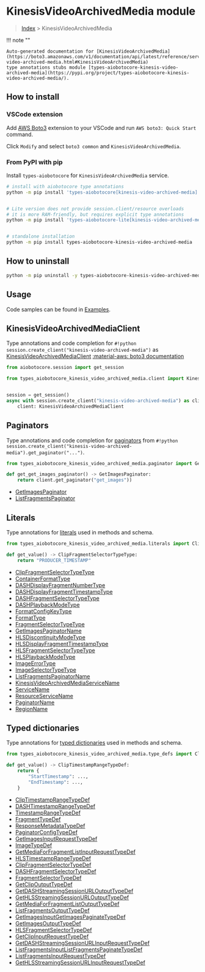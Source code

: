 # KinesisVideoArchivedMedia module

> [Index](../README.md) > KinesisVideoArchivedMedia


!!! note ""

    Auto-generated documentation for [KinesisVideoArchivedMedia](https://boto3.amazonaws.com/v1/documentation/api/latest/reference/services/kinesis-video-archived-media.html#KinesisVideoArchivedMedia)
    type annotations stubs module [types-aiobotocore-kinesis-video-archived-media](https://pypi.org/project/types-aiobotocore-kinesis-video-archived-media/).

## How to install

### VSCode extension

Add [AWS Boto3](https://marketplace.visualstudio.com/items?itemName=Boto3typed.boto3-ide)
extension to your VSCode and run `AWS boto3: Quick Start` command.

Click `Modify` and select `boto3 common` and `KinesisVideoArchivedMedia`.

### From PyPI with pip

Install `types-aiobotocore` for `KinesisVideoArchivedMedia` service.

```bash
# install with aiobotocore type annotations
python -m pip install 'types-aiobotocore[kinesis-video-archived-media]'


# Lite version does not provide session.client/resource overloads
# it is more RAM-friendly, but requires explicit type annotations
python -m pip install 'types-aiobotocore-lite[kinesis-video-archived-media]'


# standalone installation
python -m pip install types-aiobotocore-kinesis-video-archived-media
```



## How to uninstall

```bash
python -m pip uninstall -y types-aiobotocore-kinesis-video-archived-media
```

## Usage

Code samples can be found in [Examples](./usage.md).

## KinesisVideoArchivedMediaClient

Type annotations and code completion for  `#!python session.create_client("kinesis-video-archived-media")` as [KinesisVideoArchivedMediaClient](./client.md)
[:material-aws: boto3 documentation](https://boto3.amazonaws.com/v1/documentation/api/latest/reference/services/kinesis-video-archived-media.html#KinesisVideoArchivedMedia.Client)

```python title="Usage example"
from aiobotocore.session import get_session

from types_aiobotocore_kinesis_video_archived_media.client import KinesisVideoArchivedMediaClient


session = get_session()
async with session.create_client("kinesis-video-archived-media") as client:
    client: KinesisVideoArchivedMediaClient
```


## Paginators

Type annotations and code completion for
[paginators](./paginators.md)
from `#!python session.create_client("kinesis-video-archived-media").get_paginator("...")`.

```python title="Usage example"
from types_aiobotocore_kinesis_video_archived_media.paginator import GetImagesPaginator

def get_get_images_paginator() -> GetImagesPaginator:
    return client.get_paginator("get_images"))
```

- [GetImagesPaginator](./paginators.md#getimagespaginator)
- [ListFragmentsPaginator](./paginators.md#listfragmentspaginator)








## Literals

Type annotations for [literals](./literals.md) used in methods and schema.

```python title="Usage example"
from types_aiobotocore_kinesis_video_archived_media.literals import ClipFragmentSelectorTypeType

def get_value() -> ClipFragmentSelectorTypeType:
    return "PRODUCER_TIMESTAMP"
```

- [ClipFragmentSelectorTypeType](./literals.md#clipfragmentselectortypetype)
- [ContainerFormatType](./literals.md#containerformattype)
- [DASHDisplayFragmentNumberType](./literals.md#dashdisplayfragmentnumbertype)
- [DASHDisplayFragmentTimestampType](./literals.md#dashdisplayfragmenttimestamptype)
- [DASHFragmentSelectorTypeType](./literals.md#dashfragmentselectortypetype)
- [DASHPlaybackModeType](./literals.md#dashplaybackmodetype)
- [FormatConfigKeyType](./literals.md#formatconfigkeytype)
- [FormatType](./literals.md#formattype)
- [FragmentSelectorTypeType](./literals.md#fragmentselectortypetype)
- [GetImagesPaginatorName](./literals.md#getimagespaginatorname)
- [HLSDiscontinuityModeType](./literals.md#hlsdiscontinuitymodetype)
- [HLSDisplayFragmentTimestampType](./literals.md#hlsdisplayfragmenttimestamptype)
- [HLSFragmentSelectorTypeType](./literals.md#hlsfragmentselectortypetype)
- [HLSPlaybackModeType](./literals.md#hlsplaybackmodetype)
- [ImageErrorType](./literals.md#imageerrortype)
- [ImageSelectorTypeType](./literals.md#imageselectortypetype)
- [ListFragmentsPaginatorName](./literals.md#listfragmentspaginatorname)
- [KinesisVideoArchivedMediaServiceName](./literals.md#kinesisvideoarchivedmediaservicename)
- [ServiceName](./literals.md#servicename)
- [ResourceServiceName](./literals.md#resourceservicename)
- [PaginatorName](./literals.md#paginatorname)
- [RegionName](./literals.md#regionname)




## Typed dictionaries

Type annotations for [typed dictionaries](./type_defs.md) used in methods and schema.

```python title="Usage example"
from types_aiobotocore_kinesis_video_archived_media.type_defs import ClipTimestampRangeTypeDef

def get_value() -> ClipTimestampRangeTypeDef:
    return {
        "StartTimestamp": ...,
        "EndTimestamp": ...,
    }
```

- [ClipTimestampRangeTypeDef](./type_defs.md#cliptimestamprangetypedef)
- [DASHTimestampRangeTypeDef](./type_defs.md#dashtimestamprangetypedef)
- [TimestampRangeTypeDef](./type_defs.md#timestamprangetypedef)
- [FragmentTypeDef](./type_defs.md#fragmenttypedef)
- [ResponseMetadataTypeDef](./type_defs.md#responsemetadatatypedef)
- [PaginatorConfigTypeDef](./type_defs.md#paginatorconfigtypedef)
- [GetImagesInputRequestTypeDef](./type_defs.md#getimagesinputrequesttypedef)
- [ImageTypeDef](./type_defs.md#imagetypedef)
- [GetMediaForFragmentListInputRequestTypeDef](./type_defs.md#getmediaforfragmentlistinputrequesttypedef)
- [HLSTimestampRangeTypeDef](./type_defs.md#hlstimestamprangetypedef)
- [ClipFragmentSelectorTypeDef](./type_defs.md#clipfragmentselectortypedef)
- [DASHFragmentSelectorTypeDef](./type_defs.md#dashfragmentselectortypedef)
- [FragmentSelectorTypeDef](./type_defs.md#fragmentselectortypedef)
- [GetClipOutputTypeDef](./type_defs.md#getclipoutputtypedef)
- [GetDASHStreamingSessionURLOutputTypeDef](./type_defs.md#getdashstreamingsessionurloutputtypedef)
- [GetHLSStreamingSessionURLOutputTypeDef](./type_defs.md#gethlsstreamingsessionurloutputtypedef)
- [GetMediaForFragmentListOutputTypeDef](./type_defs.md#getmediaforfragmentlistoutputtypedef)
- [ListFragmentsOutputTypeDef](./type_defs.md#listfragmentsoutputtypedef)
- [GetImagesInputGetImagesPaginateTypeDef](./type_defs.md#getimagesinputgetimagespaginatetypedef)
- [GetImagesOutputTypeDef](./type_defs.md#getimagesoutputtypedef)
- [HLSFragmentSelectorTypeDef](./type_defs.md#hlsfragmentselectortypedef)
- [GetClipInputRequestTypeDef](./type_defs.md#getclipinputrequesttypedef)
- [GetDASHStreamingSessionURLInputRequestTypeDef](./type_defs.md#getdashstreamingsessionurlinputrequesttypedef)
- [ListFragmentsInputListFragmentsPaginateTypeDef](./type_defs.md#listfragmentsinputlistfragmentspaginatetypedef)
- [ListFragmentsInputRequestTypeDef](./type_defs.md#listfragmentsinputrequesttypedef)
- [GetHLSStreamingSessionURLInputRequestTypeDef](./type_defs.md#gethlsstreamingsessionurlinputrequesttypedef)


